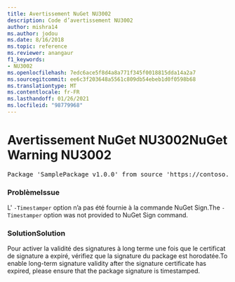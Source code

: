 ```yaml
---
title: Avertissement NuGet NU3002
description: Code d’avertissement NU3002
author: mishra14
ms.author: jodou
ms.date: 8/16/2018
ms.topic: reference
ms.reviewer: anangaur
f1_keywords:
- NU3002
ms.openlocfilehash: 7edc6ace5f8d4a8a771f345f0018815dda14a2a7
ms.sourcegitcommit: ee6c3f203648a5561c809db54ebeb1d0f0598b68
ms.translationtype: MT
ms.contentlocale: fr-FR
ms.lasthandoff: 01/26/2021
ms.locfileid: "98779968"
---
```

# <a name="nuget-warning-nu3002"></a><span data-ttu-id="c8485-103">Avertissement NuGet NU3002</span><span class="sxs-lookup"><span data-stu-id="c8485-103">NuGet Warning NU3002</span></span>

<pre>Package 'SamplePackage v1.0.0' from source 'https://contoso.com/index.json': The '-Timestamper' option was not provided. The signed package will not be timestamped. To learn more about this option, please visit https://docs.nuget.org/docs/reference/command-line-reference.</pre>

### <a name="issue"></a><span data-ttu-id="c8485-104">Problème</span><span class="sxs-lookup"><span data-stu-id="c8485-104">Issue</span></span>

<span data-ttu-id="c8485-105">L' `-Timestamper` option n’a pas été fournie à la commande NuGet Sign.</span><span class="sxs-lookup"><span data-stu-id="c8485-105">The `-Timestamper` option was not provided to NuGet Sign command.</span></span>


### <a name="solution"></a><span data-ttu-id="c8485-106">Solution</span><span class="sxs-lookup"><span data-stu-id="c8485-106">Solution</span></span>

<span data-ttu-id="c8485-107">Pour activer la validité des signatures à long terme une fois que le certificat de signature a expiré, vérifiez que la signature du package est horodatée.</span><span class="sxs-lookup"><span data-stu-id="c8485-107">To enable long-term signature validity after the signature certificate has expired, please ensure that the package signature is timestamped.</span></span>


